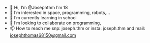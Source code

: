 - 👋 Hi, I’m @Josephthm I'm 18
- 👀 I’m interested in space, programming, robots,...
- 🌱 I’m currently learning in school
- 💞️ I’m looking to collaborate on programming, 
- 📫 How to reach me snp: joseph.thm or insta: joseph.thm and mail: josephthomas68150@gmail.com

<!---
Josephthm/Josephthm is a ✨ special ✨ repository because its `README.md` (this file) appears on your GitHub profile.
You can click the Preview link to take a look at your changes.
--->
